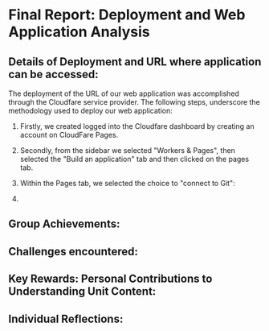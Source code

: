 # Final Report: Deployment and Web Application Analysis


## Details of Deployment and URL where application can be accessed:

The deployment of the URL of our web application was accomplished through the Cloudfare service provider. The following steps, underscore the methodology used to deploy our web application:

1. Firstly, we created logged into the Cloudfare dashboard by creating an account on CloudFare Pages.
2. Secondly, from the sidebar we selected "Workers & Pages", then selected the "Build an application" tab and then clicked on the pages tab.
3. Within the Pages tab, we selected the choice to "connect to Git":






5. 

## Group Achievements:

## Challenges encountered:

## Key Rewards: Personal Contributions to Understanding Unit Content:

## Individual Reflections:


